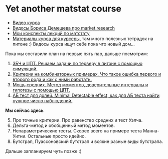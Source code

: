 # Yet another matstat course

- [Видео курса](https://www.youtube.com/playlist?list=PLNKXA-74YGLgaDmUwMbeKxD2MHvWOsPcz)
- [Видосы Бориса Демешева про market research](https://www.youtube.com/channel/UC8PQpPltnaMvlr6g1wkkTqw/videos)
- [Мои конспекты лекций по матстату](https://github.com/FUlyankin/matstat_lec)
- [Материалы курса для курсеры,](https://github.com/FUlyankin/matstat_coursera) там много полезных тетрадок на питоне :) Видосы курса ищут себе пока что новый дом... 


Пока мы составили план на первые пять пар, дальше посмотрим: 

1. [ЗБЧ и ЦПТ. Решаем задачи по терверу в питоне с помощью симуляций.](https://youtu.be/hTSVLZjZ_Tk)
2. [Критерии на комбинаторных примерах. Что такое ошибка первого и второго рода и как с ними работать.](https://youtu.be/teeHvJWvr8M)
3. [Мощь средних. Метод моментов, доверительные интервалы и гипотезы с помощью ЦПТ.](https://youtu.be/E0OGRxApGH8)
4. [АБ тест для долей. Minimal Detectable effect, как для АБ теста найти нужное число наблюдений.](https://youtu.be/6s2RM_fMRsQ)

__Мы сейчас здесь__

5. Про точные критерии. Про равенство средних и тест Уэлча. 
6. Дельта-метод и обобщенный метод моментов. 
7. Непараметрические тесты. Скорее всего на примере теста Манна-Уитни.  Остальные просто идейно. 
8. Бутстрап, Пуассоновский бутстрап и всякие разные виды бутстрапа. 

Дальше запланируем чуть позже :) 
